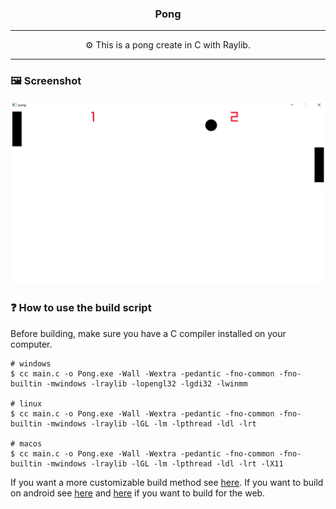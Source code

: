 <h3 align="center">Pong</h3>

---

<p align="center">⚙️ This is a pong create in C with Raylib.</p>

---

### 🖼️ Screenshot

![](./Screenshots/Screenshot1.png)

### ❓ How to use the build script

Before building, make sure you have a C compiler installed on your computer.

~~~shell
# windows
$ cc main.c -o Pong.exe -Wall -Wextra -pedantic -fno-common -fno-builtin -mwindows -lraylib -lopengl32 -lgdi32 -lwinmm

# linux
$ cc main.c -o Pong.exe -Wall -Wextra -pedantic -fno-common -fno-builtin -mwindows -lraylib -lGL -lm -lpthread -ldl -lrt

# macos
$ cc main.c -o Pong.exe -Wall -Wextra -pedantic -fno-common -fno-builtin -mwindows -lraylib -lGL -lm -lpthread -ldl -lrt -lX11
~~~

If you want a more customizable build method see <a href="https://github.com/raysan5/raylib/blob/master/examples/Makefile">here</a>.
If you want to build on android see <a href="https://github.com/raysan5/raylib/blob/master/examples/Makefile.Android">here</a> and <a href="https://github.com/raysan5/raylib/blob/master/examples/Makefile.Web">here</a> if you want to build for the web.
